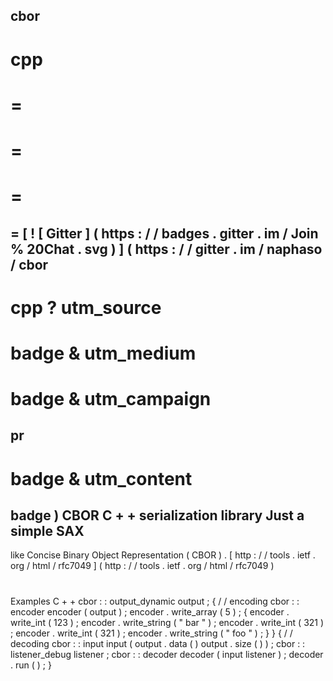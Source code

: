 cbor
-
cpp
=
=
=
=
=
=
=
=
[
!
[
Gitter
]
(
https
:
/
/
badges
.
gitter
.
im
/
Join
%
20Chat
.
svg
)
]
(
https
:
/
/
gitter
.
im
/
naphaso
/
cbor
-
cpp
?
utm_source
=
badge
&
utm_medium
=
badge
&
utm_campaign
=
pr
-
badge
&
utm_content
=
badge
)
CBOR
C
+
+
serialization
library
Just
a
simple
SAX
-
like
Concise
Binary
Object
Representation
(
CBOR
)
.
[
http
:
/
/
tools
.
ietf
.
org
/
html
/
rfc7049
]
(
http
:
/
/
tools
.
ietf
.
org
/
html
/
rfc7049
)
#
#
#
#
Examples
C
+
+
cbor
:
:
output_dynamic
output
;
{
/
/
encoding
cbor
:
:
encoder
encoder
(
output
)
;
encoder
.
write_array
(
5
)
;
{
encoder
.
write_int
(
123
)
;
encoder
.
write_string
(
"
bar
"
)
;
encoder
.
write_int
(
321
)
;
encoder
.
write_int
(
321
)
;
encoder
.
write_string
(
"
foo
"
)
;
}
}
{
/
/
decoding
cbor
:
:
input
input
(
output
.
data
(
)
output
.
size
(
)
)
;
cbor
:
:
listener_debug
listener
;
cbor
:
:
decoder
decoder
(
input
listener
)
;
decoder
.
run
(
)
;
}
